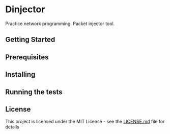 # Dinjector
 Practice network programming. Packet injector tool.

## Getting Started

## Prerequisites

## Installing

## Running the tests


## License
This project is licensed under the MIT License - see the [LICENSE.md](https://github.com/nguyentrungduc08/Dinjector/blob/master/LICENSE.md) file for details